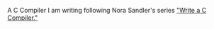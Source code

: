 A C Compiler I am writing following Nora Sandler's series ["Write a C Compiler."]("https://norasandler.com/2017/11/29/Write-a-Compiler.html")
